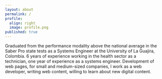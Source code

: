 ```yaml
---
layout: about
permalink: /
profile:
  align: right
  image: profile.png
published: true
---
```


Graduated from the performance modality above the national average in the Saber Pro state tests as a Systems Engineer at the University of La Guajira, Colombia. 6 years of experience working in the health sector as a technician, one year of experience as a systems engineer. Development of web pages, for small and medium-sized companies, I work as a web developer, writing web content, willing to learn about new digital content.

